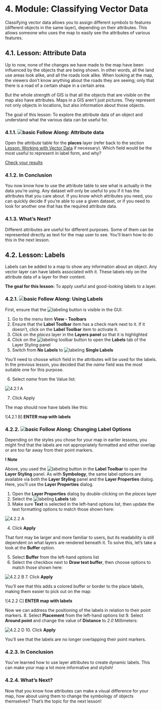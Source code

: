 # 4. Module: Classifying Vector Data
Classifying vector data allows you to assign different symbols to features (different objects in the same layer), depending on their attributes. This allows someone who uses the map to easily see the attributes of various features.

## 4.1. Lesson: Attribute Data
Up to now, none of the changes we have made to the map have been influenced by the objects that are being shown. In other words, all the land use areas look alike, and all the roads look alike. When looking at the map, the viewers don’t know anything about the roads they are seeing; only that there is a road of a certain shape in a certain area.

But the whole strength of GIS is that all the objects that are visible on the map also have attributes. Maps in a GIS aren’t just pictures. They represent not only objects in locations, but also information about those objects.

The goal of this lesson: To explore the attribute data of an object and understand what the various data can be useful for.

### 4.1.1. ![basic](https://github.com/Toletum-Network/AutumnSchool_2020/blob/master/Icons/basic.png) Follow Along: Attribute data
Open the attribute table for the **places** layer (refer back to the section [Lesson: Working with Vector Data](https://github.com/Toletum-Network/AutumnSchool_2020/blob/master/Training_Manual/3.%20Module:_Creating_a_Basic_Map.md#311--follow-along-viewing-layer-attributes) if necessary). Which field would be the most useful to represent in label form, and why?

[Check your results](https://github.com/Toletum-Network/AutumnSchool_2020/blob/master/Training_Manual/Answer_Sheet/Answer_sheet.md#411--follow-along-attribute-data)

### 4.1.2. In Conclusion
You now know how to use the attribute table to see what is actually in the data you’re using. Any dataset will only be useful to you if it has the attributes that you care about. If you know which attributes you need, you can quickly decide if you’re able to use a given dataset, or if you need to look for another one that has the required attribute data.

### 4.1.3. What’s Next?
Different attributes are useful for different purposes. Some of them can be represented directly as text for the map user to see. You’ll learn how to do this in the next lesson.

## 4.2. Lesson: Labels
Labels can be added to a map to show any information about an object. Any vector layer can have labels associated with it. These labels rely on the attribute data of a layer for their content.

**The goal for this lesson:** To apply useful and good-looking labels to a layer.

### 4.2.1. ![basic](https://github.com/Toletum-Network/AutumnSchool_2020/blob/master/Icons/basic.png) Follow Along: Using Labels
First, ensure that the ![labeling](https://github.com/Toletum-Network/AutumnSchool_2020/blob/master/Icons/labelingSingle.png) button is visible in the GUI:

1. Go to the menu item **View ‣ Toolbars**
2. Ensure that the **Label Toolbar** item has a check mark next to it. If it doesn’t, click on the **Label Toolbar** item to activate it.
3. Click on the _places_ layer in the **Layers panel** so that it is highlighted
4. Click on the ![labeling](https://github.com/Toletum-Network/AutumnSchool_2020/blob/master/Icons/labelingSingle.png) toolbar button to open the **Labels** tab of the Layer Styling panel
5. Switch from **No Labels** to ![labeling](https://github.com/Toletum-Network/AutumnSchool_2020/blob/master/Icons/labelingSingle.png) **Single Labels**

You’ll need to choose which field in the attributes will be used for the labels. In the previous lesson, you decided that the _name_ field was the most suitable one for this purpose.

6. Select _name_ from the Value list:

![4.2.1 A](https://github.com/Toletum-Network/AutumnSchool_2020/blob/master/Screenshots/4.2.1%20A%20select_label_with.png)

7. Click Apply

The map should now have labels like this:

![4.2.1 B] **ENTER map with labels**

### 4.2.2. ![basic](https://github.com/Toletum-Network/AutumnSchool_2020/blob/master/Icons/basic.png) Follow Along: Changing Label Options
Depending on the styles you chose for your map in earlier lessons, you might find that the labels are not appropriately formatted and either overlap or are too far away from their point markers.

**! Note**

Above, you used the ![labeling](https://github.com/Toletum-Network/AutumnSchool_2020/blob/master/Icons/labelingSingle.png) button in the **Label Toolbar** to open the **Layer Styling** panel. As with **Symbology**, the same label options are available via both the **Layer Styling** panel and the **Layer Properties** dialog. Here, you’ll use the **Layer Properties** dialog.

1. Open the **Layer Properties** dialog by double-clicking on the _places_ layer
2. Select the ![labeling](https://github.com/Toletum-Network/AutumnSchool_2020/blob/master/Icons/labelingSingle.png) **Labels** tab
3. Make sure **Text** is selected in the left-hand options list, then update the text formatting options to match those shown here:

![4.2.2 A](https://github.com/Toletum-Network/AutumnSchool_2020/blob/master/Screenshots/4.2.2%20A%20label_formatting_options.png)

4. Click **Apply**

That font may be larger and more familiar to users, but its readability is still dependent on what layers are rendered beneath it. To solve this, let’s take a look at the **Buffer** option.

5. Select **Buffer** from the left-hand options list
6. Select the checkbox next to **Draw text buffer**, then choose options to match those shown here:

![4.2.2 B](https://github.com/Toletum-Network/AutumnSchool_2020/blob/master/Screenshots/4.2.2%20B%20buffer_options.png)
7. Click **Apply**

You’ll see that this adds a colored buffer or border to the place labels, making them easier to pick out on the map:

![4.2.2 C] **ENTER map with labels**

Now we can address the positioning of the labels in relation to their point markers.
8. Select **Placement** from the left-hand options list
9. Select **Around point** and change the value of **Distance** to _2.0_ Millimeters:

![4.2.2 D](https://github.com/Toletum-Network/AutumnSchool_2020/blob/master/Screenshots/4.2.2%20E%20offset_placement_settings.png)
10. Click **Apply**

You’ll see that the labels are no longer overlapping their point markers.

### 4.2.3. In Conclusion
You’ve learned how to use layer attributes to create dynamic labels. This can make your map a lot more informative and stylish!

### 4.2.4. What’s Next?
Now that you know how attributes can make a visual difference for your map, how about using them to change the symbology of objects themselves? That’s the topic for the next lesson!
